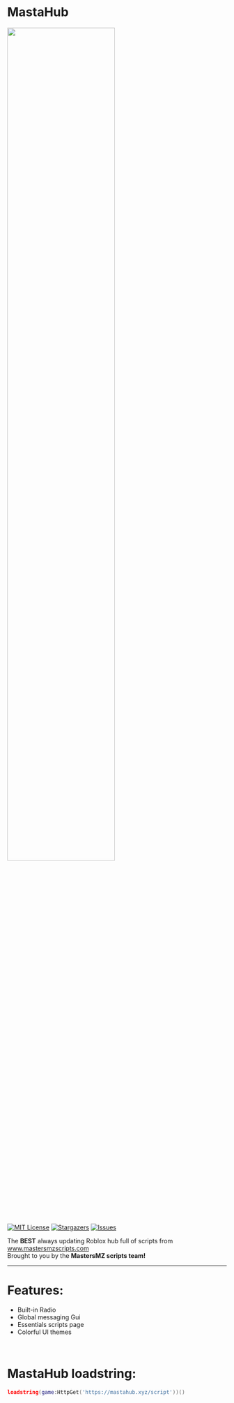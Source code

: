 # MastaHub

<img src="https://assets.nicepagecdn.com/7c2db0dd/4597569/images/image7.png" style="width: 70%">

[![MIT License][license-shield]][license-url]
[![Stargazers][stars-shield]][stars-url]
[![Issues][issues-shield]][issues-url]

The **BEST** always updating Roblox hub full of scripts from www.mastersmzscripts.com <br>
Brought to you by the **MastersMZ scripts team!**

<hr>

# Features:
<ul>
  <li>  Built-in Radio </li>
  <li>  Global messaging Gui </li>
  <li>  Essentials scripts page </li>
  <li>  Colorful UI themes </li>
</ul>

<br>

# MastaHub loadstring:
```lua
loadstring(game:HttpGet('https://mastahub.xyz/script'))()
```

<!-- MARKDOWN LINKS & IMAGES -->
<!-- https://www.markdownguide.org/basic-syntax/#reference-style-links -->

[stars-shield]: https://img.shields.io/github/stars/MastersMZ-Scripts/MastaHub.svg?style=for-the-badge
[stars-url]: https://github.com/MastersMZ-Scripts/MastaHub/stargazers

[issues-shield]: https://img.shields.io/github/issues/MastersMZ-Scripts/MastaHub.svg?style=for-the-badge
[issues-url]: https://github.com/MastersMZ-Scripts/MastaHub/issues

[license-shield]: https://img.shields.io/github/license/MastersMZ-Scripts/MastaHub.svg?style=for-the-badge
[license-url]: https://github.com/MastersMZ-Scripts/MastaHub/blob/master/LICENSE.txt

